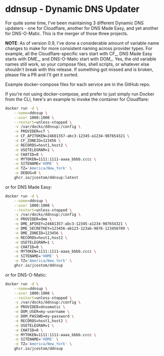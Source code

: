 # ddnsup - Dynamic DNS Updater

For quite some time, I've been maintaining 3 different Dynamic DNS updaters - one for Cloudflare, another for DNS Made Easy, and yet another for DNS-O-Matic. This is the merger of those three projects.

**NOTE**: As of version 0.9, I've done a considerable amount of variable name changes to make for more consistent naming across provider types. For example, all the Cloudflare-specific vars start with CF_, DNS Made Easy starts with DME_, and DNS-O-Matic start with DOM_. Yes, the old variable names still work, so your compose files, shell scripts, or whatever else shouldn't break with this release. If something got missed and is broken, please file a PR and I'll get it sorted.

Example docker-compose files for each service are in the GitHub repo.

If you're not using docker-compose, and prefer to just simply run Docker from the CLI, here's an example to invoke the container for Cloudflare:

```bash
docker run -d \
    --name=ddnsup \
    --user 1000:1000 \
    --restart=unless-stopped \
    -v /var/docks/ddnsup:/config \
    -e PROVIDER=cf \
    -e CF_APITOKEN=24681357-abc3-12345-a1234-987654321 \
    -e CF_ZONEID=123456 \
    -e RECORDS=host1,host2 \
    -e USETELEGRAM=1 \
    -e CHATID=0 \
    -e MYTOKEN=1111:1111-aaaa_bbbb.cccc \
    -e SITENAME='HOME' \
    -e TZ='America/New_York' \
    -e DEBUG=0 \
    ghcr.io/jcostom/ddnsup:latest
```

or for DNS Made Easy:

```bash
docker run -d \
    --name=ddnsup \
    --user 1000:1000 \
    --restart=unless-stopped \
    -v /var/docks/ddnsup:/config \
    -e PROVIDER=dme \
    -e DME_APIKEY=24681357-abc3-12345-a1234-987654321 \
    -e DME_SECRETKEY=123456-ab123-123ab-9876-123456789 \
    -e DME_ZONEID=123456 \
    -e RECORDS=host1,host2 \
    -e USETELEGRAM=1 \
    -e CHATID=0 \
    -e MYTOKEN=1111:1111-aaaa_bbbb.cccc \
    -e SITENAME='HOME' \
    -e TZ='America/New_York' \
    ghcr.io/jcostom/ddnsup
```

or for DNS-O-Matic:

```bash
docker run -d \
    --name=ddnsup \
    --user 1000:1000 \
    --restart=unless-stopped \
    -v /var/docks/ddnsup:/config \
    -e PROVIDER=dnsomatic \
    -e DOM_USER=my-username \
    -e DOM_PASSWD=my-password \
    -e RECORDS=host1,host2 \
    -e USETELEGRAM=1 \
    -e CHATID=0 \
    -e MYTOKEN=1111:1111-aaaa_bbbb.cccc \
    -e SITENAME='HOME' \
    -e TZ='America/New_York' \
    ghcr.io/jcostom/ddnsup
```
